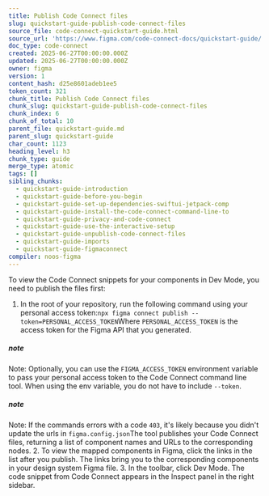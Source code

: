 ```yaml
---
title: Publish Code Connect files
slug: quickstart-guide-publish-code-connect-files
source_file: code-connect-quickstart-guide.html
source_url: 'https://www.figma.com/code-connect-docs/quickstart-guide/'
doc_type: code-connect
created: 2025-06-27T00:00:00.000Z
updated: 2025-06-27T00:00:00.000Z
owner: figma
version: 1
content_hash: d25e8601adeb1ee5
token_count: 321
chunk_title: Publish Code Connect files
chunk_slug: quickstart-guide-publish-code-connect-files
chunk_index: 6
chunk_of_total: 10
parent_file: quickstart-guide.md
parent_slug: quickstart-guide
char_count: 1123
heading_level: h3
chunk_type: guide
merge_type: atomic
tags: []
sibling_chunks:
  - quickstart-guide-introduction
  - quickstart-guide-before-you-begin
  - quickstart-guide-set-up-dependencies-swiftui-jetpack-comp
  - quickstart-guide-install-the-code-connect-command-line-to
  - quickstart-guide-privacy-and-code-connect
  - quickstart-guide-use-the-interactive-setup
  - quickstart-guide-unpublish-code-connect-files
  - quickstart-guide-imports
  - quickstart-guide-figmaconnect
compiler: noos-figma
---
```


To view the Code Connect snippets for your components in Dev Mode, you need to publish the files first:

1. In the root of your repository, run the following command using your personal access token:```
npx figma connect publish --token=PERSONAL_ACCESS_TOKEN
```Where `PERSONAL_ACCESS_TOKEN` is the access token for the Figma API that you generated.

##### note

Note: Optionally, you can use the `FIGMA_ACCESS_TOKEN` environment variable to pass your personal access token to the Code Connect command line tool. When using the env variable, you do not have to include `--token`.

##### note

Note: If the commands errors with a code `403`, it's likely because you didn't update the urls in `figma.config.json`The tool publishes your Code Connect files, returning a list of component names and URLs to the corresponding nodes.
2. To view the mapped components in Figma, click the links in the list after you publish. The links bring you to the corresponding components in your design system Figma file.
3. In the toolbar, click Dev Mode. The code snippet from Code Connect appears in the Inspect panel in the right sidebar.
